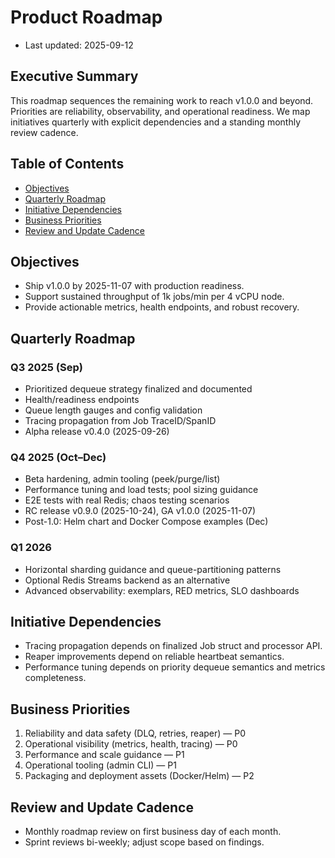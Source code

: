 # Product Roadmap

- Last updated: 2025-09-12

## Executive Summary

This roadmap sequences the remaining work to reach v1.0.0 and beyond. Priorities are reliability, observability, and operational readiness. We map initiatives quarterly with explicit dependencies and a standing monthly review cadence.

## Table of Contents

- [Objectives](#objectives)
- [Quarterly Roadmap](#quarterly-roadmap)
- [Initiative Dependencies](#initiative-dependencies)
- [Business Priorities](#business-priorities)
- [Review and Update Cadence](#review-and-update-cadence)

## Objectives

- Ship v1.0.0 by 2025-11-07 with production readiness.
- Support sustained throughput of 1k jobs/min per 4 vCPU node.
- Provide actionable metrics, health endpoints, and robust recovery.

## Quarterly Roadmap

### Q3 2025 (Sep)

- Prioritized dequeue strategy finalized and documented
- Health/readiness endpoints
- Queue length gauges and config validation
- Tracing propagation from Job TraceID/SpanID
- Alpha release v0.4.0 (2025-09-26)

### Q4 2025 (Oct–Dec)

- Beta hardening, admin tooling (peek/purge/list)
- Performance tuning and load tests; pool sizing guidance
- E2E tests with real Redis; chaos testing scenarios
- RC release v0.9.0 (2025-10-24), GA v1.0.0 (2025-11-07)
- Post-1.0: Helm chart and Docker Compose examples (Dec)

### Q1 2026

- Horizontal sharding guidance and queue-partitioning patterns
- Optional Redis Streams backend as an alternative
- Advanced observability: exemplars, RED metrics, SLO dashboards

## Initiative Dependencies

- Tracing propagation depends on finalized Job struct and processor API.
- Reaper improvements depend on reliable heartbeat semantics.
- Performance tuning depends on priority dequeue semantics and metrics completeness.

## Business Priorities

1) Reliability and data safety (DLQ, retries, reaper) — P0
2) Operational visibility (metrics, health, tracing) — P0
3) Performance and scale guidance — P1
4) Operational tooling (admin CLI) — P1
5) Packaging and deployment assets (Docker/Helm) — P2

## Review and Update Cadence

- Monthly roadmap review on first business day of each month.
- Sprint reviews bi-weekly; adjust scope based on findings.
